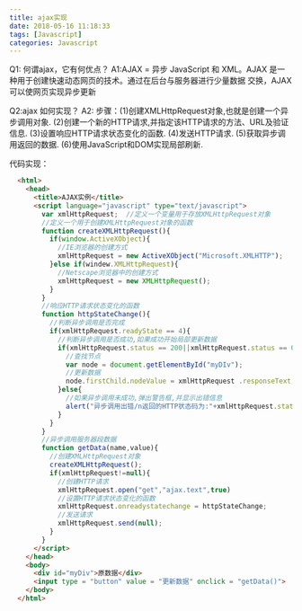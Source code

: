 ```yaml
---
title: ajax实现
date: 2018-05-16 11:18:33
tags: [Javascript]
categories: Javascript
---
```

Q1: 何谓ajax，它有何优点？
A1:AJAX = 异步 JavaScript 和 XML。AJAX 是一种用于创建快速动态网页的技术。通过在后台与服务器进行少量数据    交换，AJAX 可以使网页实现异步更新

Q2:ajax 如何实现？
A2: 
步骤：(1)创建XMLHttpRequest对象,也就是创建一个异步调用对象.
     (2)创建一个新的HTTP请求,并指定该HTTP请求的方法、URL及验证信息.
     (3)设置响应HTTP请求状态变化的函数.
     (4)发送HTTP请求.
     (5)获取异步调用返回的数据.
     (6)使用JavaScript和DOM实现局部刷新.

  代码实现：

```HTML
  <html>
    <head>
      <title>AJAX实例</title>
      <script language="javascript" type="text/javascript">    
        var xmlHttpRequest;  //定义一个变量用于存放XMLHttpRequest对象
        //定义一个用于创建XMLHttpRequest对象的函数
        function createXMLHttpRequest(){
          if(window.ActiveXObject){
            //IE浏览器的创建方式
            xmlHttpRequest = new ActiveXObject("Microsoft.XMLHTTP");
          }else if(windew.XMLHttpRequest){
            //Netscape浏览器中的创建方式
            xmlHttpRequest = new XMLHttpRequest();
          }
        }
        //响应HTTP请求状态变化的函数
        function httpStateChange(){
          //判断异步调用是否完成
          if(xmlHttpRequest.readyState == 4){
            //判断异步调用是否成功,如果成功开始局部更新数据
            if(xmlHttpRequest.status == 200||xmlHttpRequest.status == 0){
              //查找节点
              var node = document.getElementById("myDIv");
              //更新数据
              node.firstChild.nodeValue = xmlHttpRequest .responseText;
            }else{
              //如果异步调用未成功,弹出警告框,并显示出错信息
              alert("异步调用出错/n返回的HTTP状态码为:"+xmlHttpRequest.status + "/n返回的HTTP状态信息为:" + xmlHttpRequest.statusText);
            }
          }
        }
        //异步调用服务器段数据
        function getData(name,value){                   
          //创建XMLHttpRequest对象
          createXMLHttpRequest();
          if(xmlHttpRequest!=null){
            //创建HTTP请求
            xmlHttpRequest.open("get","ajax.text",true)
            //设置HTTP请求状态变化的函数
            xmlHttpRequest.onreadystatechange = httpStateChange;
            //发送请求
            xmlHttpRequest.send(null);
          }
        }
      </script>
    </head>
    <body>
      <div id="myDiv">原数据</div>
      <input type = "button" value = "更新数据" onclick = "getData()">
    </body>
  </html>
```
